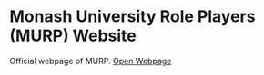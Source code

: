 # Monash University Role Players (MURP) Website
Official webpage of MURP.
[Open Webpage](https://monashuniroleplayers.org/)
